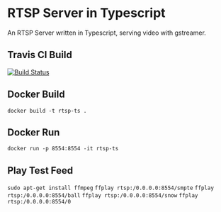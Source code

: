 # RTSP Server in Typescript  
An RTSP Server written in Typescript, serving video with gstreamer.

## Travis CI Build 
[![Build Status](https://travis-ci.org/softdev87/node-rtsp-server-ts.png)](https://travis-ci.org/softdev87/node-rtsp-server-ts)

## Docker Build
`docker build -t rtsp-ts .`

## Docker Run
`docker run -p 8554:8554 -it rtsp-ts`

## Play Test Feed
`sudo apt-get install ffmpeg`
`ffplay rtsp:/0.0.0.0:8554/smpte`
`ffplay rtsp:/0.0.0.0:8554/ball`
`ffplay rtsp:/0.0.0.0:8554/snow`
`ffplay rtsp:/0.0.0.0:8554/0`
